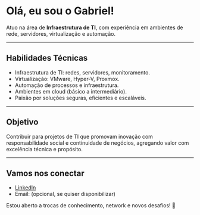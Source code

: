 # Olá, eu sou o Gabriel!

Atuo na área de **Infraestrutura de TI**, com experiência em ambientes de rede, servidores, virtualização e automação.

---

##  Habilidades Técnicas

- Infraestrutura de TI: redes, servidores, monitoramento.
- Virtualização: VMware, Hyper-V, Proxmox.
- Automação de processos e infraestrutura.
- Ambientes em cloud (básico a intermediário).
- Paixão por soluções seguras, eficientes e escaláveis.

---

##  Objetivo

Contribuir para projetos de TI que promovam inovação com responsabilidade social e continuidade de negócios, agregando valor com excelência técnica e propósito.

---

##  Vamos nos conectar

- [LinkedIn](https://www.linkedin.com/in/felipe-gabriel-615687329?utm_source=share&utm_campaign=share_via&utm_content=profile&utm_medium=ios_app)
- Email: (opcional, se quiser disponibilizar)

Estou aberto a trocas de conhecimento, network e novos desafios! 🙂